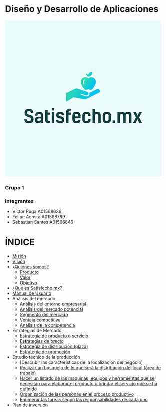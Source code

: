 # Diseño y Desarrollo de Aplicaciones
![logo](https://github.com/VictorPuga/satisfechomx/blob/master/assets/logo.png "logo")  
### Grupo 1  
### Integrantes
- Víctor Puga A01568636
- Felipe Acosta A01568769
- Sebastian Santos A01566846

# ÍNDICE

- [Misión](/#)
- [Visión](/#)
- [¿Quiénes somos?](/#)
  - [Producto](/#)
  -	[Valor](/#)
  -	[Objetivo](/#)
- [¿Qué es Satisfecho.mx?](/#)
- [Manual de Usuario](/#)
- Análisis del mercado 
  -	[Análisis del entorno empresarial](/#)
  -	[Análisis del mercado potencial](/#)
  -	[Segmento del mercado](/#)
  -	[Ventaja competitiva](/#)
  -	[Análisis de la competencia](/#)
- Estrategias de Mercado
  -	[Estrategia de producto o servicio](/#)
  -	[Estrategias de precio](/#)
  -	[Estrategia de distribución (plaza)](/#)
  -	[Estrategia de promoción](/#)
- Estudio técnico de la producción
  -	[Describir las características de la localización del negocio]
  -	[Realizar un bosquejo de lo que será la distribución del local (área de trabajo)](/#)
  - [Hacer un listado de las maquinas, equipos y herramientas que se necesitan para elaborar el producto o brindar el servicio que se ha definido](/#)
  -	[Organización de las personas en el proceso productivo](/#)
  -	[Enumerar las tareas según las responsabilidades de cada uno](/#)
- [Plan de inversión](/#)

